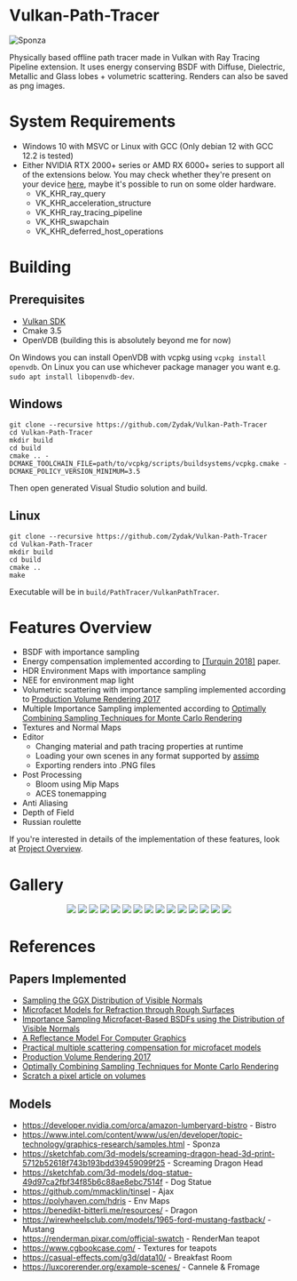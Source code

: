 # Vulkan-Path-Tracer
![Sponza](./Gallery/GodRays.png)

Physically based offline path tracer made in Vulkan with Ray Tracing Pipeline extension. It uses energy conserving BSDF with Diffuse, Dielectric, Metallic and Glass lobes + volumetric scattering. Renders can also be saved as png images.

# System Requirements
- Windows 10 with MSVC or Linux with GCC (Only debian 12 with GCC 12.2 is tested)
- Either NVIDIA RTX 2000+ series or AMD RX 6000+ series to support all of the extensions below. You may check whether they're present on your device [here](https://vulkan.gpuinfo.org/listdevices.php), maybe it's possible to run on some older hardware.
  - VK_KHR_ray_query
  - VK_KHR_acceleration_structure
  - VK_KHR_ray_tracing_pipeline
  - VK_KHR_swapchain
  - VK_KHR_deferred_host_operations

# Building
## Prerequisites
- [Vulkan SDK](https://vulkan.lunarg.com/sdk/home)
- Cmake 3.5
- OpenVDB (building this is absolutely beyond me for now)

On Windows you can install OpenVDB with vcpkg using `vcpkg install openvdb`.
On Linux you can use whichever package manager you want e.g. `sudo apt install libopenvdb-dev`.

## Windows
```
git clone --recursive https://github.com/Zydak/Vulkan-Path-Tracer
cd Vulkan-Path-Tracer
mkdir build
cd build
cmake .. -DCMAKE_TOOLCHAIN_FILE=path/to/vcpkg/scripts/buildsystems/vcpkg.cmake -DCMAKE_POLICY_VERSION_MINIMUM=3.5
```
Then open generated Visual Studio solution and build.

## Linux
```
git clone --recursive https://github.com/Zydak/Vulkan-Path-Tracer
cd Vulkan-Path-Tracer
mkdir build
cd build
cmake ..
make
```
Executable will be in `build/PathTracer/VulkanPathTracer`.

# Features Overview

- BSDF with importance sampling
- Energy compensation implemented according to [[Turquin 2018]](https://blog.selfshadow.com/publications/turquin/ms_comp_final.pdf) paper.
- HDR Environment Maps with importance sampling
- NEE for environment map light
- Volumetric scattering with importance sampling implemented according to [Production Volume Rendering 2017](https://graphics.pixar.com/library/ProductionVolumeRendering/paper.pdf)
- Multiple Importance Sampling implemented according to [Optimally Combining Sampling Techniques for Monte Carlo Rendering](https://www.cs.jhu.edu/~misha/ReadingSeminar/Papers/Veach95.pdf)
- Textures and Normal Maps
- Editor
  - Changing material and path tracing properties at runtime
  - Loading your own scenes in any format supported by [assimp](https://github.com/assimp/assimp/blob/master/doc/Fileformats.md)
  - Exporting renders into .PNG files
- Post Processing
  - Bloom using Mip Maps
  - ACES tonemapping
- Anti Aliasing
- Depth of Field
- Russian roulette

If you're interested in details of the implementation of these features, look at [Project Overview](https://zydak.github.io/Vulkan-Path-Tracer/).

# Gallery
<p align="center">

<img src="./Gallery/GodRays.png"/>
<img src="./Gallery/CannelleEtFromage.png"/>
<img src="./Gallery/DragonHead.png"/>
<img src="./Gallery/Bistro.png"/>
<img src="./Gallery/OceanAjax.png"/>
<img src="./Gallery/Dogs.png"/>
<img src="./Gallery/BreakfastRoom.png"/>
<img src="./Gallery/CornellBox.png"/>
<img src="./Gallery/VolumeLight.png"/>
<img src="./Gallery/Mustang0.png"/>
<img src="./Gallery/FogCarUndenoised.png"/>
<img src="./Gallery/TeapotMarble.png"/>
<img src="./Gallery/TeapotTiled.png"/>
<img src="./Gallery/SubsurfaceBall.png"/>
<img src="./Gallery/Caustics.png"/>

</p>


# References

## Papers Implemented
- [Sampling the GGX Distribution of Visible Normals](https://jcgt.org/published/0007/04/01/paper.pdf)
- [Microfacet Models for Refraction through Rough Surfaces](https://www.graphics.cornell.edu/~bjw/microfacetbsdf.pdf)
- [Importance Sampling Microfacet-Based BSDFs using the Distribution of Visible Normals](https://inria.hal.science/hal-00996995v2/document)
- [A Reflectance Model For Computer Graphics](https://dl.acm.org/doi/pdf/10.1145/357290.357293)
- [Practical multiple scattering compensation for microfacet models](https://blog.selfshadow.com/publications/turquin/ms_comp_final.pdf)
- [Production Volume Rendering 2017](https://graphics.pixar.com/library/ProductionVolumeRendering/paper.pdf)
- [Optimally Combining Sampling Techniques for Monte Carlo Rendering](https://www.cs.jhu.edu/~misha/ReadingSeminar/Papers/Veach95.pdf)
- [Scratch a pixel article on volumes](https://www.scratchapixel.com/lessons/mathematics-physics-for-computer-graphics/monte-carlo-methods-in-practice/monte-carlo-simulation.html)

## Models
- https://developer.nvidia.com/orca/amazon-lumberyard-bistro - Bistro
- https://www.intel.com/content/www/us/en/developer/topic-technology/graphics-research/samples.html - Sponza
- https://sketchfab.com/3d-models/screaming-dragon-head-3d-print-5712b52618f743b193bdd39459099f25 - Screaming Dragon Head
- https://sketchfab.com/3d-models/dog-statue-49d97ca2fbf34f85b6c88ae8ebc7514f - Dog Statue
- https://github.com/mmacklin/tinsel - Ajax
- https://polyhaven.com/hdris - Env Maps
- https://benedikt-bitterli.me/resources/ - Dragon
- https://wirewheelsclub.com/models/1965-ford-mustang-fastback/ - Mustang
- https://renderman.pixar.com/official-swatch - RenderMan teapot
- https://www.cgbookcase.com/ - Textures for teapots
- https://casual-effects.com/g3d/data10/ - Breakfast Room
- https://luxcorerender.org/example-scenes/ - Cannele & Fromage
